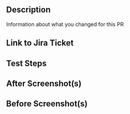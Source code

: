 ## Description

Information about what you changed for this PR

## Link to Jira Ticket

## Test Steps

## After Screenshot(s)

## Before Screenshot(s)
